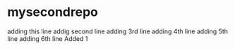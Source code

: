 # mysecondrepo
adding this line
addig second line
adding 3rd line
adding 4th line
adding 5th line
adding 6th line
Added 1
